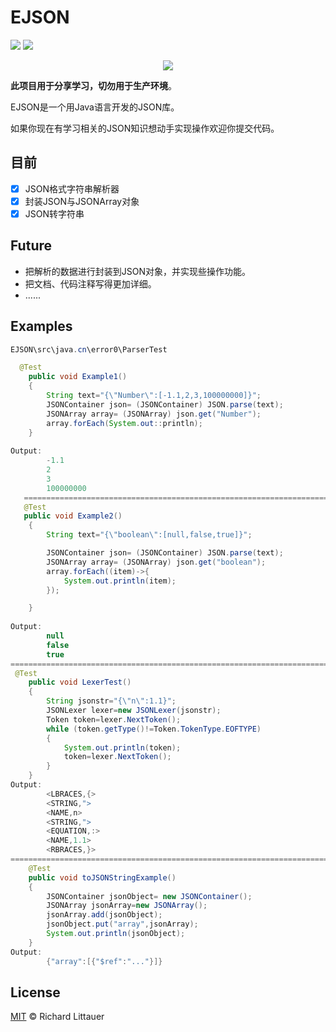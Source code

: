 # EJSON
 ![](https://img.shields.io/badge/language-Java-orange.svg)  ![](https://img.shields.io/badge/license-MIT-000000.svg)



<div align=center>
	<img src="https://s1.ax1x.com/2020/08/28/doKs5d.png" >
</div>


**此项目用于分享学习，切勿用于生产环境**。

EJSON是一个用Java语言开发的JSON库。

如果你现在有学习相关的JSON知识想动手实现操作欢迎你提交代码。

## 目前

- [x] JSON格式字符串解析器 
- [x] 封装JSON与JSONArray对象
- [x] JSON转字符串

## Future

- 把解析的数据进行封装到JSON对象，并实现些操作功能。
- 把文档、代码注释写得更加详细。
- ......

## Examples

```java
EJSON\src\java.cn\error0\ParserTest

  @Test
    public void Example1()
    {
        String text="{\"Number\":[-1.1,2,3,100000000]}";
        JSONContainer json= (JSONContainer) JSON.parse(text);
        JSONArray array= (JSONArray) json.get("Number");
        array.forEach(System.out::println);
    }
   
Output:   
        -1.1
        2
        3
        100000000
   ============================================================================================================
   @Test
   public void Example2()
    {
        String text="{\"boolean\":[null,false,true]}";

        JSONContainer json= (JSONContainer) JSON.parse(text);
        JSONArray array= (JSONArray) json.get("boolean");
        array.forEach((item)->{
            System.out.println(item);
        });

    }
    
Output:   
        null
        false
        true
============================================================================================================
 @Test
    public void LexerTest()
    {
        String jsonstr="{\"n\":1.1}";
        JSONLexer lexer=new JSONLexer(jsonstr);
        Token token=lexer.NextToken();
        while (token.getType()!=Token.TokenType.EOFTYPE)
        {
            System.out.println(token);
            token=lexer.NextToken();
        }
    }
Output:      
        <LBRACES,{>
        <STRING,">
        <NAME,n>
        <STRING,">
        <EQUATION,:>
        <NAME,1.1>
        <RBRACES,}>
============================================================================================================
    @Test
    public void toJSONStringExample()
    {
        JSONContainer jsonObject= new JSONContainer();
        JSONArray jsonArray=new JSONArray();
        jsonArray.add(jsonObject);
        jsonObject.put("array",jsonArray);
        System.out.println(jsonObject);
    }
Output:
		{"array":[{"$ref":"..."}]}
```



## License

[MIT](https://github.com/RichardLitt/standard-readme/blob/master/LICENSE) © Richard Littauer
